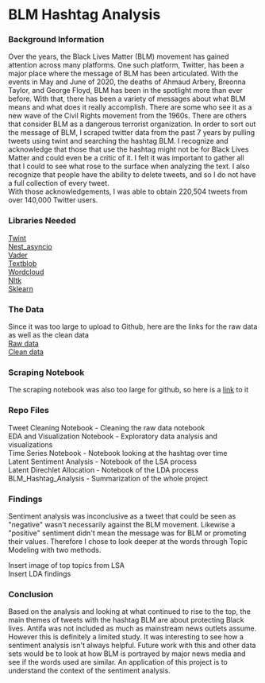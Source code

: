 # BLM Hashtag Analysis

### Background Information
Over the years, the Black Lives Matter (BLM) movement has gained attention across many platforms. One such platform, Twitter, has been a major place where the message of BLM has been articulated. With the events in May and June of 2020, the deaths of Ahmaud Arbery, Breonna Taylor, and George Floyd, BLM has been in the spotlight more than ever before. With that, there has been a variety of messages about what BLM means and what does it really accomplish. There are some who see it as a new wave of the Civil Rights movement from the 1960s. There are others that consider BLM as a dangerous terrorist organization. In order to sort out the message of BLM, I scraped twitter data from the past 7 years by pulling tweets using twint and searching the hashtag BLM.
I recognize and acknowledge that those that use the hashtag might not be for Black Lives Matter and could even be a critic of it. I felt it was important to gather all that I could to see what rose to the surface when analyzing the text. I also recognize that people have the ability to delete tweets, and so I do not have a full collection of every tweet. <br />
With those acknowledgements, I was able to obtain 220,504 tweets from over 140,000 Twitter users. 

### Libraries Needed
[Twint](https://pypi.org/project/twint/) <br />
[Nest_asyncio](https://pypi.org/project/nest-asyncio/) <br />
[Vader](https://pypi.org/project/vader-sentiment/) <br />
[Textblob](https://pypi.org/project/textblob/) <br />
[Wordcloud](https://pypi.org/project/wordcloud/) <br />
[Nltk](https://pypi.org/project/nltk/) <br />
[Sklearn](https://pypi.org/project/sklearn/) <br />

### The Data
Since it was too large to upload to Github, here are the links for the raw data as well as the clean data <br />
[Raw data](https://drive.google.com/drive/folders/15CaXeeJ8ned9FVKYocex9lPPSOnWqZ5B?usp=sharing) <br />
[Clean data](https://drive.google.com/file/d/1kPipsvCNzIIchTUzEt7NH4nrXxelIJvb/view?usp=sharing) <br />

### Scraping Notebook
The scraping notebook was also too large for github, so here is a [link](https://drive.google.com/file/d/165vOvt2XrFNWwK0m2iZSz35KV4PojxRc/view?usp=sharing) to it

### Repo Files
Tweet Cleaning Notebook - Cleaning the raw data notebook <br />
EDA and Visualization Notebook - Exploratory data analysis and visualizations <br />
Time Series Notebook - Notebook looking at the hashtag over time <br />
Latent Sentiment Analysis - Notebook of the LSA process <br />
Latent Direchlet Allocation - Notebook of the LDA process <br />
BLM_Hashtag_Analysis - Summarization of the whole project <br />

### Findings
Sentiment analysis was inconclusive as a tweet that could be seen as "negative" wasn't necessarily against the BLM movement. Likewise a "positive" sentiment didn't mean the message was for BLM or promoting their values. Therefore I chose to look deeper at the words through Topic Modeling with two methods. <br />

Insert image of top topics from LSA <br />
Insert LDA findings

### Conclusion
Based on the analysis and looking at what continued to rise to the top, the main themes of tweets with the hashtag BLM are about protecting Black lives. Antifa was not included as much as mainstream news outlets assume.
However this is definitely a limited study. It was interesting to see how a sentiment analysis isn't always helpful.
Future work with this and other data sets would be to look at how BLM is portrayed by major news media and see if the words used are similar. An application of this project is to understand the context of the sentiment analysis. 

